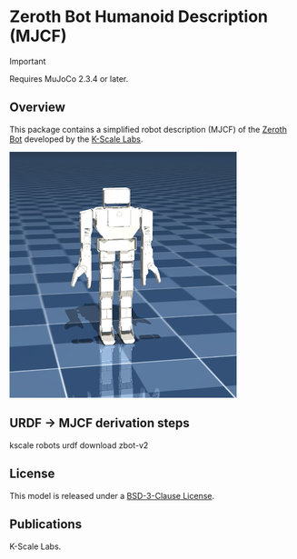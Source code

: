 # Zeroth Bot Humanoid Description (MJCF)

> [!IMPORTANT]
> Requires MuJoCo 2.3.4 or later.

## Overview

This package contains a simplified robot description (MJCF) of the [Zeroth Bot](https://kscale.dev/zbot/) developed by the [K-Scale Labs](https://kscale.dev/). 


<p float="left">
  <img src="zbot.png" width="400">
</p>

## URDF → MJCF derivation steps
kscale robots urdf download zbot-v2

## License
This model is released under a [BSD-3-Clause License](LICENSE).

## Publications
K-Scale Labs.